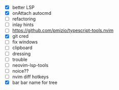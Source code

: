 -[x] better LSP
-[x] onAttach autocmd
-[ ] refactoring
-[ ] inlay hints 
-[ ] https://github.com/pmizio/typescript-tools.nvim
-[x] git cred
-[ ] fix windows
-[ ] clipboard
-[ ] dressing
-[ ] trouble
-[ ] neovim-lsp-tools
-[ ] noice??
-[ ] nvim diff hotkeys
-[x] bar bar name for tree
